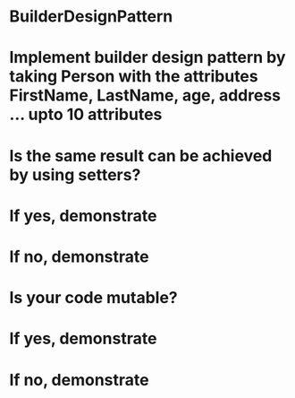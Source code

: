 # BuilderDesignPattern
# Implement  builder design pattern by taking Person with the attributes FirstName, LastName, age, address … upto 10 attributes
# Is the same result can be achieved by using setters? 
# If yes, demonstrate
# If no, demonstrate
# Is your code mutable?  
# If yes, demonstrate 
# If no, demonstrate

